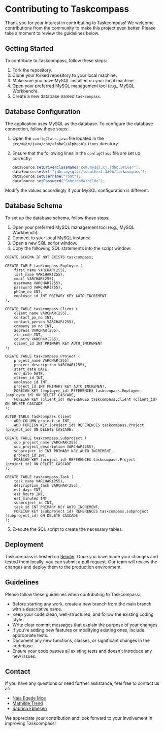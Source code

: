 # Contributing to Taskcompass

Thank you for your interest in contributing to Taskcompass! We welcome contributions from the community to make this project even better. Please take a moment to review the guidelines below.

## Getting Started

To contribute to Taskcompass, follow these steps:

1. Fork the repository.
2. Clone your forked repository to your local machine.
3. Make sure you have MySQL installed on your local machine.
4. Open your preferred MySQL management tool (e.g., MySQL Workbench).
5. Create a new database named `taskcompass`.

## Database Configuration

The application uses MySQL as the database. To configure the database connection, follow these steps:

1. Open the `configClass.java` file located in the `src/main/java/com/alphaS/alphasolutions` directory.
2. Ensure that the following lines in the `configClass` file are set up correctly:

   ```java
   dataSource.setDriverClassName("com.mysql.cj.jdbc.Driver");
   dataSource.setUrl("jdbc:mysql://localhost:3306/taskcompass");
   dataSource.setUsername("root");
   dataSource.setPassword("SabrinaMathilde");

Modify the values accordingly if your MySQL configuration is different.

 ## Database Schema

To set up the database schema, follow these steps:

1. Open your preferred MySQL management tool (e.g., MySQL Workbench).
2. Connect to your local MySQL instance.
3. Open a new SQL script window.
4. Copy the following SQL statements into the script window:

```
CREATE SCHEMA IF NOT EXISTS taskcompass;

CREATE TABLE taskcompass.Employee (
    first_name VARCHAR(255),
    last_name VARCHAR(255),
    email VARCHAR(255),
    username VARCHAR(255),
    password VARCHAR(255),
    phone_no INT,
    employee_id INT PRIMARY KEY AUTO_INCREMENT
);

CREATE TABLE taskcompass.Client (
    client_name VARCHAR(255),
    contact_po_no INT,
    contact_person VARCHAR(255),
    company_po_no INT,
    address VARCHAR(255),
    zip_code INT,
    country VARCHAR(255),
    client_id INT PRIMARY KEY AUTO_INCREMENT
);

CREATE TABLE taskcompass.Project (
    project_name VARCHAR(255),
    project_description VARCHAR(255),
    start_date DATE,
    end_date DATE,
    client_id INT,
    employee_id INT,
    project_id INT PRIMARY KEY AUTO_INCREMENT,
    FOREIGN KEY (employee_id) REFERENCES taskcompass.Employee (employee_id) ON DELETE CASCADE,
    FOREIGN KEY (client_id) REFERENCES taskcompass.Client (client_id) ON DELETE CASCADE
);

ALTER TABLE taskcompass.Client
    ADD COLUMN project_id INT,
    ADD FOREIGN KEY (project_id) REFERENCES taskcompass.Project (project_id) ON DELETE CASCADE;

CREATE TABLE taskcompass.Subproject (
    sub_project_name VARCHAR(255),
    sub_project_description VARCHAR(255),
    subproject_id INT PRIMARY KEY AUTO_INCREMENT,
    project_id INT,
    FOREIGN KEY (project_id) REFERENCES taskcompass.Project (project_id) ON DELETE CASCADE
);

CREATE TABLE taskcompass.Task (
    task_name VARCHAR(255),
    description_task VARCHAR(255),
    est_days INT,
    est_hours INT,
    est_minutes INT,
    subproject_id INT,
    task_id INT PRIMARY KEY AUTO_INCREMENT,
    FOREIGN KEY (subproject_id) REFERENCES taskcompass.subproject (subproject_id) ON DELETE CASCADE
);
```

5. Execute the SQL script to create the necessary tables.

## Deployment

Taskcompass is hosted on [Render](https://render.com). Once you have made your changes and tested them locally, you can submit a pull request. Our team will review the changes and deploy them to the production environment.

## Guidelines

Please follow these guidelines when contributing to Taskcompass:

- Before starting any work, create a new branch from the main branch with a descriptive name.
- Keep your code clean, well-structured, and follow the existing coding style.
- Write clear commit messages that explain the purpose of your changes.
- If you're adding new features or modifying existing ones, include appropriate tests.
- Document any new functions, classes, or significant changes in the codebase.
- Ensure your code passes all existing tests and doesn't introduce any new issues.

## Contact
If you have any questions or need further assistance, feel free to contact us at:

- <a href="https://github.com/najamoe">Naja Egede Moe </a>
- <a href="https://github.com/MathildeTrendy">Mathilde Trend</a>
- <a href="https://github.com/sabr5840">Sabrina Ebbesen</a>

We appreciate your contribution and look forward to your involvement in improving Taskcompass!

